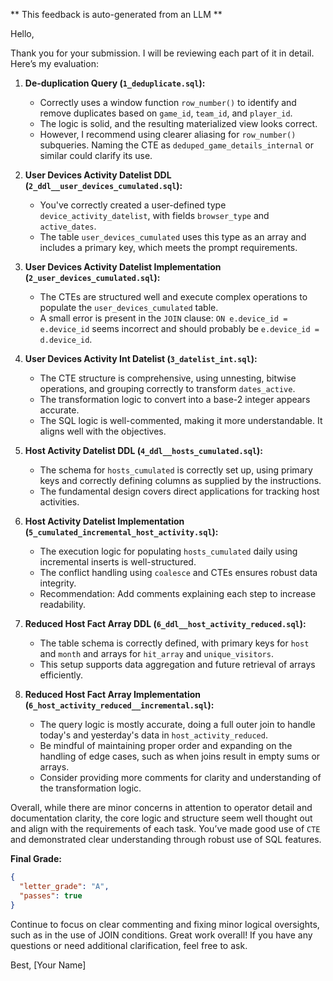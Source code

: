 ** This feedback is auto-generated from an LLM **



Hello,

Thank you for your submission. I will be reviewing each part of it in detail. Here’s my evaluation:

1. **De-duplication Query (`1_deduplicate.sql`):** 
    - Correctly uses a window function `row_number()` to identify and remove duplicates based on `game_id`, `team_id`, and `player_id`.
    - The logic is solid, and the resulting materialized view looks correct.
    - However, I recommend using clearer aliasing for `row_number()` subqueries. Naming the CTE as `deduped_game_details_internal` or similar could clarify its use.

2. **User Devices Activity Datelist DDL (`2_ddl__user_devices_cumulated.sql`):** 
    - You've correctly created a user-defined type `device_activity_datelist`, with fields `browser_type` and `active_dates`.
    - The table `user_devices_cumulated` uses this type as an array and includes a primary key, which meets the prompt requirements.

3. **User Devices Activity Datelist Implementation (`2_user_devices_cumulated.sql`):**
    - The CTEs are structured well and execute complex operations to populate the `user_devices_cumulated` table.
    - A small error is present in the `JOIN` clause: `ON e.device_id = e.device_id` seems incorrect and should probably be `e.device_id = d.device_id`.

4. **User Devices Activity Int Datelist (`3_datelist_int.sql`):**
    - The CTE structure is comprehensive, using unnesting, bitwise operations, and grouping correctly to transform `dates_active`.
    - The transformation logic to convert into a base-2 integer appears accurate.
    - The SQL logic is well-commented, making it more understandable. It aligns well with the objectives.

5. **Host Activity Datelist DDL (`4_ddl__hosts_cumulated.sql`):**
    - The schema for `hosts_cumulated` is correctly set up, using primary keys and correctly defining columns as supplied by the instructions.
    - The fundamental design covers direct applications for tracking host activities.

6. **Host Activity Datelist Implementation (`5_cumulated_incremental_host_activity.sql`):**
    - The execution logic for populating `hosts_cumulated` daily using incremental inserts is well-structured.
    - The conflict handling using `coalesce` and CTEs ensures robust data integrity.
    - Recommendation: Add comments explaining each step to increase readability.

7. **Reduced Host Fact Array DDL (`6_ddl__host_activity_reduced.sql`):**
    - The table schema is correctly defined, with primary keys for `host` and `month` and arrays for `hit_array` and `unique_visitors`.
    - This setup supports data aggregation and future retrieval of arrays efficiently.

8. **Reduced Host Fact Array Implementation (`6_host_activity_reduced__incremental.sql`):**
    - The query logic is mostly accurate, doing a full outer join to handle today's and yesterday's data in `host_activity_reduced`.
    - Be mindful of maintaining proper order and expanding on the handling of edge cases, such as when joins result in empty sums or arrays.
    - Consider providing more comments for clarity and understanding of the transformation logic.

Overall, while there are minor concerns in attention to operator detail and documentation clarity, the core logic and structure seem well thought out and align with the requirements of each task. You’ve made good use of `CTE` and demonstrated clear understanding through robust use of SQL features.

**Final Grade:**
```json
{
  "letter_grade": "A",
  "passes": true
}
```

Continue to focus on clear commenting and fixing minor logical oversights, such as in the use of JOIN conditions. Great work overall! If you have any questions or need additional clarification, feel free to ask.

Best,
[Your Name]